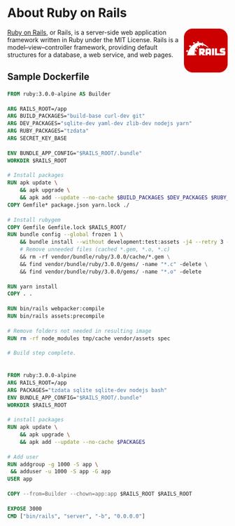 # About Ruby on Rails

<a target="_blank" rel="noopener noreferrer" href="https://rubyonrails.org/">
    <img alt="Ruby on Rails Logo" align="right" src="/ruby-on-rails/logo.png" width="100px" />
</a>

[Ruby on Rails](https://rubyonrails.org/), or Rails, is a server-side web application framework written in Ruby under the MIT License. Rails is a model–view–controller framework, providing default structures for a database, a web service, and web pages.

## Sample Dockerfile

```Dockerfile
FROM ruby:3.0.0-alpine AS Builder

ARG RAILS_ROOT=/app
ARG BUILD_PACKAGES="build-base curl-dev git"
ARG DEV_PACKAGES="sqlite-dev yaml-dev zlib-dev nodejs yarn"
ARG RUBY_PACKAGES="tzdata"
ARG SECRET_KEY_BASE

ENV BUNDLE_APP_CONFIG="$RAILS_ROOT/.bundle"
WORKDIR $RAILS_ROOT

# Install packages
RUN apk update \
    && apk upgrade \
    && apk add --update --no-cache $BUILD_PACKAGES $DEV_PACKAGES $RUBY_PACKAGES
COPY Gemfile* package.json yarn.lock ./

# Install rubygem
COPY Gemfile Gemfile.lock $RAILS_ROOT/
RUN bundle config --global frozen 1 \
    && bundle install --without development:test:assets -j4 --retry 3 --path=vendor/bundle \
    # Remove unneeded files (cached *.gem, *.o, *.c)
    && rm -rf vendor/bundle/ruby/3.0.0/cache/*.gem \
    && find vendor/bundle/ruby/3.0.0/gems/ -name "*.c" -delete \
    && find vendor/bundle/ruby/3.0.0/gems/ -name "*.o" -delete
    
RUN yarn install
COPY . .

RUN bin/rails webpacker:compile
RUN bin/rails assets:precompile

# Remove folders not needed in resulting image
RUN rm -rf node_modules tmp/cache vendor/assets spec

# Build step complete.


FROM ruby:3.0.0-alpine
ARG RAILS_ROOT=/app
ARG PACKAGES="tzdata sqlite sqlite-dev nodejs bash"
ENV BUNDLE_APP_CONFIG="$RAILS_ROOT/.bundle"
WORKDIR $RAILS_ROOT

# install packages
RUN apk update \
    && apk upgrade \
    && apk add --update --no-cache $PACKAGES

# Add user
RUN addgroup -g 1000 -S app \
 && adduser -u 1000 -S app -G app
USER app

COPY --from=Builder --chown=app:app $RAILS_ROOT $RAILS_ROOT

EXPOSE 3000
CMD ["bin/rails", "server", "-b", "0.0.0.0"]
```
